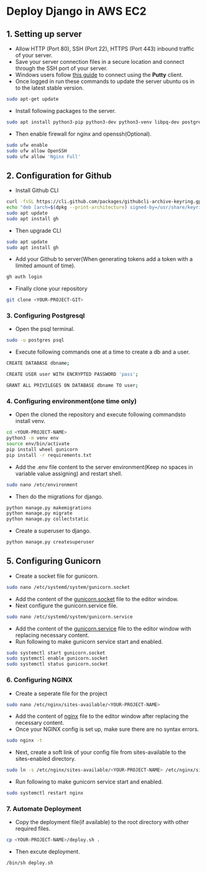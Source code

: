 # Deploy Django in AWS EC2

## 1. Setting up server

* Allow HTTP (Port 80), SSH (Port 22), HTTPS (Port 443) inbound traffic of your server.
* Save your server connection files in a secure location and connect through the SSH port of your server.
* Windows users follow [this guide](https://asf.alaska.edu/how-to/data-recipes/connect-to-your-ec2-instance-using-putty-v1-1/) to connect using the **Putty** client.
* Once logged in run these commands to update the server ubuntu os in to the latest stable version.
```bash
sudo apt-get update
```
* Install following packages to the server.
```bash
sudo apt install python3-pip python3-dev python3-venv libpq-dev postgresql postgresql-contrib nginx gunicorn curl
```
* Then enable firewall for nginx and openssh(Optional).
```bash
sudo ufw enable
sudo ufw allow OpenSSH
sudo ufw allow 'Nginx Full'
```

## 2. Configuration for Github

* Install Github CLI 
```bash
curl -fsSL https://cli.github.com/packages/githubcli-archive-keyring.gpg | sudo dd of=/usr/share/keyrings/githubcli-archive-keyring.gpg
echo "deb [arch=$(dpkg --print-architecture) signed-by=/usr/share/keyrings/githubcli-archive-keyring.gpg] https://cli.github.com/packages stable main" | sudo tee /etc/apt/sources.list.d/github-cli.list > /dev/null
sudo apt update
sudo apt install gh
```
* Then upgrade CLI
```bash
sudo apt update
sudo apt install gh
```
* Add your Github to server(When generating tokens add a token with a limited amount of time).
```bash
gh auth login
```
* Finally clone your repository
```bash
git clone <YOUR-PROJECT-GIT>
```

### 3. Configuring Postgresql
* Open the psql terminal.
```bash
sudo -u postgres psql
```
* Execute following commands one at a time to create a db and a user.
```bash
CREATE DATABASE dbname;
```
```bash
CREATE USER user WITH ENCRYPTED PASSWORD 'pass';
```
```bash
GRANT ALL PRIVILEGES ON DATABASE dbname TO user;
```

### 4. Configuring environment(one time only)
* Open the cloned the repository and execute following commandsto install venv.
```bash
cd <YOUR-PROJECT-NAME>
python3 -m venv env
source env/bin/activate
pip install wheel gunicorn
pip install -r requirements.txt
```
* Add the .env file content to the server environment(Keep no spaces in variable value assigning) and restart shell.
```bash
sudo nano /etc/environment
```
* Then do the migrations for django.
```bash
python manage.py makemigrations
python manage.py migrate
python manage.py collectstatic
``` 
* Create a superuser to django.
```bash
python manage.py createsuperuser
```

## 5. Configuring Gunicorn
* Create a socket file for gunicorn.
```bash
sudo nano /etc/systemd/system/gunicorn.socket
```
* Add the content of the [gunicorn.socket](gunicorn.socket) file to the editor window.
* Next configure the gunicorn.service file.
```bash
sudo nano /etc/systemd/system/gunicorn.service
```
* Add the content of the [gunicorn.service](gunicorn.service) file to the editor window with replacing necessary content.
* Run following to make gunicorn service start and enabled.
```bash
sudo systemctl start gunicorn.socket
sudo systemctl enable gunicorn.socket
sudo systemctl status gunicorn.socket
```

### 6. Configuring NGINX
* Create a seperate file for the project
```bash
sudo nano /etc/nginx/sites-available/<YOUR-PROJECT-NAME>
```
* Add the content of [nginx](nginx) file to the editor window after replacing the necessary content.
* Once your NGINX config is set up, make sure there are no syntax errors.
```bash
sudo nginx -t
```
* Next, create a soft link of your config file from sites-available to the sites-enabled directory.
```bash
sudo ln -s /etc/nginx/sites-available/<YOUR-PROJECT-NAME> /etc/nginx/sites-enabled
```
* Run following to make gunicorn service start and enabled.
```bash
sudo systemctl restart nginx
```

### 7. Automate Deployment
* Copy the deployment file(if available) to the root directory with other required files.
```bash
cp <YOUR-PROJECT-NAME>/deploy.sh .
``` 
* Then excute deployment.
```bash
/bin/sh deploy.sh
``` 
